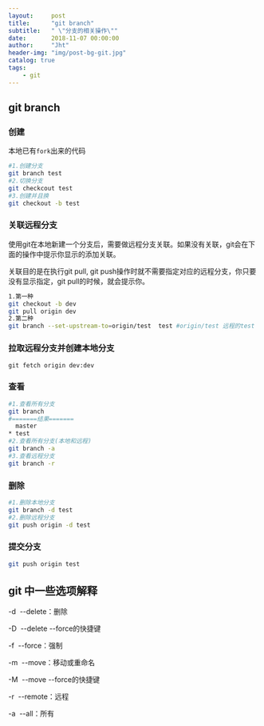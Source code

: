 ```yaml
---
layout:     post
title:      "git branch"
subtitle:   " \"分支的相关操作\""
date:       2018-11-07 00:00:00
author:     "Jht"
header-img: "img/post-bg-git.jpg"
catalog: true
tags:
    - git
---
```


## git branch

### 创建

本地已有`fork`出来的代码

```bash
#1.创建分支
git branch test
#2.切换分支
git checkcout test
#3.创建并且换
git checkout -b test
```
### 关联远程分支

使用git在本地新建一个分支后，需要做远程分支关联。如果没有关联，git会在下面的操作中提示你显示的添加关联。

关联目的是在执行git pull, git push操作时就不需要指定对应的远程分支，你只要没有显示指定，git pull的时候，就会提示你。

```bash
1.第一种
git checkout -b dev
git pull origin dev
2.第二种
git branch --set-upstream-to=origin/test  test #origin/test 远程的test
```
### 拉取远程分支并创建本地分支

```
git fetch origin dev:dev
```
### 查看

```bash
#1.查看所有分支
git branch
#=======结果=======
  master
* test
#2.查看所有分支(本地和远程)
git branch -a
#3.查看远程分支
git branch -r
```

### 删除

```bash
#1.删除本地分支
git branch -d test
#2.删除远程分支
git push origin -d test
```

### 提交分支

```bash
git push origin test
```

## git 中一些选项解释
-d  --delete：删除

-D  --delete --force的快捷键

-f  --force：强制

-m  --move：移动或重命名

-M  --move --force的快捷键

-r  --remote：远程

-a  --all：所有